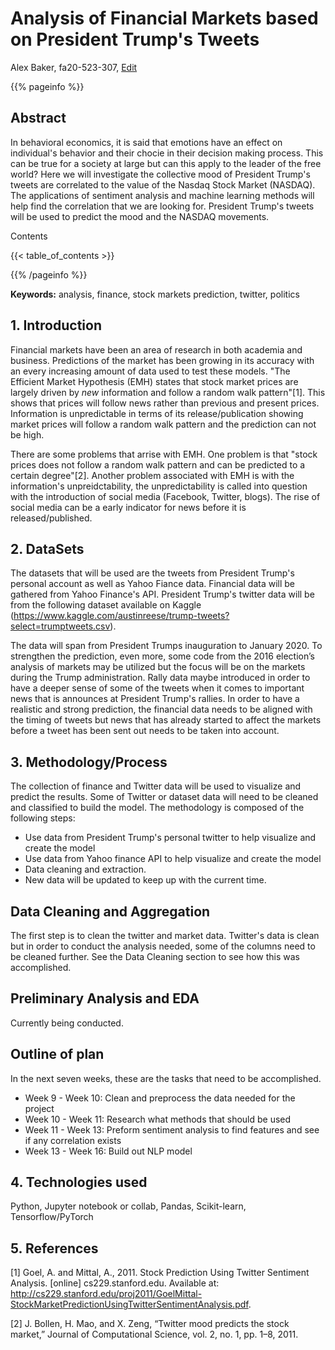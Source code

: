 # Analysis of Financial Markets based on President Trump's Tweets
Alex Baker, fa20-523-307, [Edit](https://github.com/cybertraining-dsc/fa20-523-307/blob/master/project/project.md)

{{% pageinfo %}}

## Abstract
In behavioral economics, it is said that emotions have an effect on individual's behavior and their chocie in their decision making process. This can be true for a society at large but can this apply to the leader of the free world? Here we will investigate the collective mood of President Trump's tweets are correlated to the value of the Nasdaq Stock Market (NASDAQ). The applications of sentiment analysis and machine learning methods will help find the correlation that we are looking for. President Trump's tweets will be used to predict the mood and the NASDAQ movements.   

Contents

{{< table_of_contents >}}

{{% /pageinfo %}}

**Keywords:** analysis, finance, stock markets prediction, twitter, politics


## 1. Introduction
Financial markets have been an area of research in both academia and business. Predictions of the market has been growing in its accuracy with an every increasing amount of data used to test these models. "The Efficient Market Hypothesis (EMH) states that stock market prices are largely driven by *new* information and follow a random walk pattern"[1]. This shows that prices will follow news rather than previous and present prices. Information is unpredictable in terms of its release/publication showing market prices will follow a random walk pattern and the prediction can not be high. 

There are some problems that arrise with EMH. One problem is that "stock prices does not follow a random walk pattern and can be predicted to a certain degree"[2]. Another problem associated with EMH is with the information's unpreidctability, the unpredictability is called into question with the introduction of social media (Facebook, Twitter, blogs). The rise of social media can be a early indicator for news before it is released/published.    

## 2. DataSets

The datasets that will be used are the tweets from President Trump's personal account as well as Yahoo Fiance data. Financial data will be gathered from Yahoo Finance's API. President Trump's twitter data will be from the following dataset available on Kaggle (https://www.kaggle.com/austinreese/trump-tweets?select=trumptweets.csv).

The data will span from President Trumps inauguration to January 2020. To strengthen the prediction, even more, some code from the 2016 election’s analysis of markets may be utilized but the focus will be on the markets during the Trump administration. Rally data maybe introduced in order to have a deeper sense of some of the tweets when it comes to important news that is announces at President Trump's rallies. In order to have a realistic and strong prediction, the financial data needs to be aligned with the timing of tweets but news that has already started to affect the markets before a tweet has been sent out needs to be taken into account. 

## 3. Methodology/Process

The collection of finance and Twitter data will be used to visualize and predict the results. Some of Twitter or dataset data will need to be cleaned and classified to build the model. The methodology is composed of the following steps:

* Use data from President Trump's personal twitter to help visualize and create the model
* Use data from Yahoo finance API to help visualize and create the model
* Data cleaning and extraction.
* New data will be updated to keep up with the current time. 

## Data Cleaning and Aggregation

The first step is to clean the twitter and market data. Twitter's data is clean but in order to conduct the analysis needed, some of the columns need to be cleaned further. See the Data Cleaning section to see how this was accomplished. 

## Preliminary Analysis and EDA

Currently being conducted.

## Outline of plan

In the next seven weeks, these are the tasks that need to be accomplished.

* Week 9 - Week 10: Clean and preprocess the data needed for the project
* Week 10 - Week 11: Research what methods that should be used 
* Week 11 - Week 13: Preform sentiment analysis to find features and see if any correlation exists  
* Week 13 - Week 16: Build out NLP model 

## 4. Technologies used

Python, Jupyter notebook or collab, Pandas, Scikit-learn, Tensorflow/PyTorch

## 5. References

[1] Goel, A. and Mittal, A., 2011. Stock Prediction Using Twitter Sentiment Analysis. [online] cs229.stanford.edu. Available at: <http://cs229.stanford.edu/proj2011/GoelMittal-StockMarketPredictionUsingTwitterSentimentAnalysis.pdf>.

[2] J. Bollen, H. Mao, and X. Zeng, “Twitter mood predicts the stock market,” Journal of Computational Science, vol. 2, no. 1, pp. 1–8, 2011. 